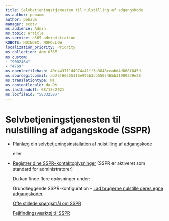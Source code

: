 ```yaml
---
title: Selvbetjeningstjenesten til nulstilling af adgangskode
ms.author: pebaum
author: pebaum
manager: scotv
ms.audience: Admin
ms.topic: article
ms.service: o365-administration
ROBOTS: NOINDEX, NOFOLLOW
localization_priority: Priority
ms.collection: Adm_O365
ms.custom:
- "9002464"
- "4769"
ms.openlocfilehash: 40c443711d4974a41ff3a3848ceabd4d068f845d
ms.sourcegitcommit: ab75f66355116e995b3cb5505465b31989339e28
ms.translationtype: MT
ms.contentlocale: da-DK
ms.lasthandoff: 08/13/2021
ms.locfileid: "58332587"
---
```

# <a name="self-service-password-reset-sspr"></a>Selvbetjeningstjenesten til nulstilling af adgangskode (SSPR)

- [Planlæg din selvbetjeningsinstallation af nulstilling af adgangskode](https://go.microsoft.com/fwlink/?linkid=2142944)  

    eller
- [Registrer dine SSPR-kontaktoplysninger](https://mysignins.microsoft.com/security-info) (SSPR er aktiveret som standard for administratorer)

    Du kan finde flere oplysninger under:

    Grundlæggende SSPR-konfiguration – [Lad brugerne nulstille deres egne adgangskoder](https://docs.microsoft.com/microsoft-365/admin/add-users/let-users-reset-passwords)

    [Ofte stillede spørgsmål om SSPR](https://docs.microsoft.com/azure/active-directory/authentication/active-directory-passwords-faq)

    [Fejlfindingsværktøj til SSPR](https://docs.microsoft.com/azure/active-directory/authentication/active-directory-passwords-troubleshoot)
